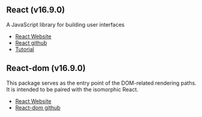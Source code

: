 ## React (v16.9.0)
A JavaScript library for building user interfaces

- [React Website](https://reactjs.org/)
- [React github](https://github.com/facebook/react)
- [Tutorial](https://reactjs.org/tutorial/tutorial.html)

## React-dom (v16.9.0)
This package serves as the entry point of the DOM-related rendering paths. It is intended to be paired with the isomorphic React.

- [React Website](https://reactjs.org/)
- [React-dom github](https://github.com/facebook/react/tree/master/packages/react-dom)
